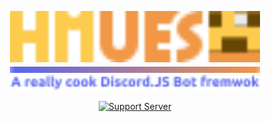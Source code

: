 <div align="center">

<img src="https://raw.githubusercontent.com/hmues/.github/main/img/title.svg" alt="HMUES" width="400"><br>
<img src="https://raw.githubusercontent.com/hmues/.github/main/img/bar.svg" width="400"><br>
<img src="https://raw.githubusercontent.com/hmues/.github/main/img/desc.svg" alt="A really cook Discord.JS Bot fremwok" width="400">

[![Support Server](https://discord.com/api/guilds/968171159776559174/embed.png?style=banner2)](https://discord.gg/nkJCxU9STT)

</div>

